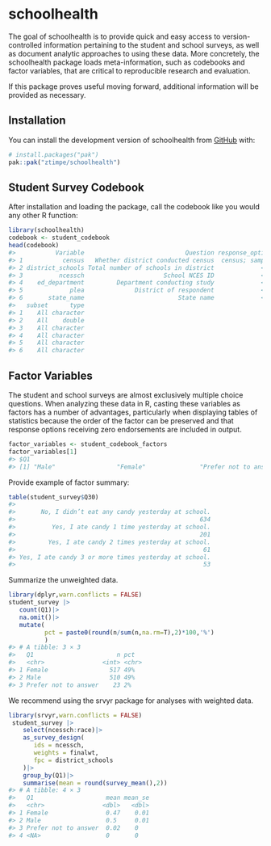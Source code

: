 
<!-- README.md is generated from README.Rmd. Please edit that file -->

# schoolhealth

<!-- badges: start -->
<!-- badges: end -->

The goal of schoolhealth is to provide quick and easy access to
version-controlled information pertaining to the student and school
surveys, as well as document analytic approaches to using these data.
More concretely, the schoolhealth package loads meta-information, such
as codebooks and factor variables, that are critical to reproducible
research and evaluation.

If this package proves useful moving forward, additional information
will be provided as necessary.

## Installation

You can install the development version of schoolhealth from
[GitHub](https://github.com/) with:

``` r
# install.packages("pak")
pak::pak("ztimpe/schoolhealth")
```

## Student Survey Codebook

After installation and loading the package, call the codebook like you
would any other R function:

``` r
library(schoolhealth)
codebook <- student_codebook
head(codebook)
#>           Variable                            Question response_options section
#> 1           census   Whether district conducted census  census; sampled    <NA>
#> 2 district_schools Total number of schools in district             <NA>    <NA>
#> 3          ncessch                      School NCES ID             <NA>    <NA>
#> 4    ed_department         Department conducting study             <NA>    <NA>
#> 5             plea              District of respondent             <NA>    <NA>
#> 6       state_name                          State name             <NA>    <NA>
#>   subset      type
#> 1    All character
#> 2    All    double
#> 3    All character
#> 4    All character
#> 5    All character
#> 6    All character
```

## Factor Variables

The student and school surveys are almost exclusively multiple choice
questions. When analyzing these data in R, casting these variables as
factors has a number of advantages, particularly when displaying tables
of statistics because the order of the factor can be preserved and that
response options receiving zero endorsements are included in output.

``` r
factor_variables <- student_codebook_factors
factor_variables[1]
#> $Q1
#> [1] "Male"                 "Female"               "Prefer not to answer"
```

Provide example of factor summary:

``` r
table(student_survey$Q30)
#> 
#>       No, I didn’t eat any candy yesterday at school. 
#>                                                   634 
#>          Yes, I ate candy 1 time yesterday at school. 
#>                                                   201 
#>         Yes, I ate candy 2 times yesterday at school. 
#>                                                    61 
#> Yes, I ate candy 3 or more times yesterday at school. 
#>                                                    53
```

Summarize the unweighted data.

``` r
library(dplyr,warn.conflicts = FALSE)
student_survey |>
   count(Q1)|>
   na.omit()|>
   mutate(
          pct = paste0(round(n/sum(n,na.rm=T),2)*100,'%')
          )
#> # A tibble: 3 × 3
#>   Q1                       n pct  
#>   <chr>                <int> <chr>
#> 1 Female                 517 49%  
#> 2 Male                   510 49%  
#> 3 Prefer not to answer    23 2%
```

We recommend using the srvyr package for analyses with weighted data.

``` r
library(srvyr,warn.conflicts = FALSE)
 student_survey |>
    select(ncessch:race)|>
    as_survey_design(
       ids = ncessch,
       weights = finalwt,
       fpc = district_schools
    )|>
    group_by(Q1)|>
    summarise(mean = round(survey_mean(),2))
#> # A tibble: 4 × 3
#>   Q1                    mean mean_se
#>   <chr>                <dbl>   <dbl>
#> 1 Female                0.47    0.01
#> 2 Male                  0.5     0.01
#> 3 Prefer not to answer  0.02    0   
#> 4 <NA>                  0       0
```
